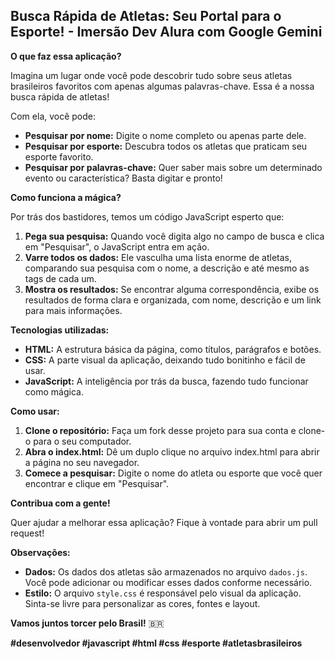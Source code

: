 ## Busca Rápida de Atletas: Seu Portal para o Esporte! - Imersão Dev Alura com Google Gemini

**O que faz essa aplicação?**

Imagina um lugar onde você pode descobrir tudo sobre seus atletas brasileiros favoritos com apenas algumas palavras-chave. Essa é a nossa busca rápida de atletas! 

Com ela, você pode:

* **Pesquisar por nome:** Digite o nome completo ou apenas parte dele.
* **Pesquisar por esporte:** Descubra todos os atletas que praticam seu esporte favorito.
* **Pesquisar por palavras-chave:** Quer saber mais sobre um determinado evento ou característica? Basta digitar e pronto!

**Como funciona a mágica?**

Por trás dos bastidores, temos um código JavaScript esperto que:

1. **Pega sua pesquisa:** Quando você digita algo no campo de busca e clica em "Pesquisar", o JavaScript entra em ação.
2. **Varre todos os dados:** Ele vasculha uma lista enorme de atletas, comparando sua pesquisa com o nome, a descrição e até mesmo as tags de cada um.
3. **Mostra os resultados:** Se encontrar alguma correspondência, exibe os resultados de forma clara e organizada, com nome, descrição e um link para mais informações.

**Tecnologias utilizadas:**

* **HTML:** A estrutura básica da página, como títulos, parágrafos e botões.
* **CSS:** A parte visual da aplicação, deixando tudo bonitinho e fácil de usar.
* **JavaScript:** A inteligência por trás da busca, fazendo tudo funcionar como mágica.

**Como usar:**

1. **Clone o repositório:** Faça um fork desse projeto para sua conta e clone-o para o seu computador.
2. **Abra o index.html:** Dê um duplo clique no arquivo index.html para abrir a página no seu navegador.
3. **Comece a pesquisar:** Digite o nome do atleta ou esporte que você quer encontrar e clique em "Pesquisar".

**Contribua com a gente!**

Quer ajudar a melhorar essa aplicação? Fique à vontade para abrir um pull request! 

**Observações:**

* **Dados:** Os dados dos atletas são armazenados no arquivo `dados.js`. Você pode adicionar ou modificar esses dados conforme necessário.
* **Estilo:** O arquivo `style.css` é responsável pelo visual da aplicação. Sinta-se livre para personalizar as cores, fontes e layout.

**Vamos juntos torcer pelo Brasil!** 🇧🇷

**#desenvolvedor #javascript #html #css #esporte #atletasbrasileiros**
